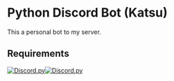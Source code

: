 # Python Discord Bot (Katsu)

This a personal bot to my server.

## Requirements

[![Discord.py](https://img.shields.io/badge/-Discord.py-23272A?logo=discord)](https://discordpy.readthedocs.io/en/stable/index.html)[![Discord.py](https://img.shields.io/badge/-Discord.py-23272A?logo=discord)](https://discordpy.readthedocs.io/en/stable/index.html)
